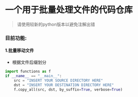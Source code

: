 # 一个用于批量处理文件的代码仓库

>请使用较新的python版本以避免注解出错

### 目前功能:

#### 1.批量移动文件
  - 根据文件后缀划分
```python
import functions as f
if __name__ == "__main__":
    src = "INSERT YOUR SOURCE DIRECTORY HERE"
    dst = "INSERT YOUR DESTINATION DIRECTORY HERE"
    f.copy_all(src, dst, by_suffix=True, verbose=True)

```